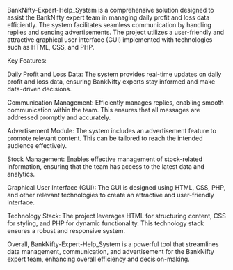 BankNifty-Expert-Help_System is a comprehensive solution designed to assist the BankNifty expert team in managing daily profit and loss data efficiently. The system facilitates seamless communication by handling replies and sending advertisements. The project utilizes a user-friendly and attractive graphical user interface (GUI) implemented with technologies such as HTML, CSS, and PHP.

Key Features:

Daily Profit and Loss Data: The system provides real-time updates on daily profit and loss data, ensuring BankNifty experts stay informed and make data-driven decisions.

Communication Management: Efficiently manages replies, enabling smooth communication within the team. This ensures that all messages are addressed promptly and accurately.

Advertisement Module: The system includes an advertisement feature to promote relevant content. This can be tailored to reach the intended audience effectively.

Stock Management: Enables effective management of stock-related information, ensuring that the team has access to the latest data and analytics.

Graphical User Interface (GUI): The GUI is designed using HTML, CSS, PHP, and other relevant technologies to create an attractive and user-friendly interface.

Technology Stack: The project leverages HTML for structuring content, CSS for styling, and PHP for dynamic functionality. This technology stack ensures a robust and responsive system.

Overall, BankNifty-Expert-Help_System is a powerful tool that streamlines data management, communication, and advertisement for the BankNifty expert team, enhancing overall efficiency and decision-making.
